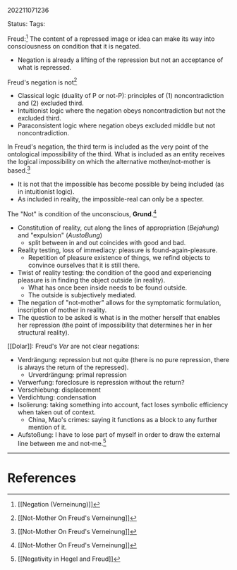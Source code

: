 202211071236

Status: 
Tags: 

Freud:[^1]
The content of a repressed image or idea can make its way into consciousness on condition that it is negated.
* Negation is already a lifting of the repression but not an acceptance of what is repressed.

Freud's negation is not[^2] 
- Classical logic (duality of P or not-P): principles of (1) noncontradiction and (2) excluded third.
- Intuitionist logic where the negation obeys noncontradiction but not the excluded third.
- Paraconsistent logic where negation obeys excluded middle but not noncontradiction.

In Freud's negation, the third term is included as the very point of the ontological impossibility of the third. What is included as an entity receives the logical impossibility on which the alternative mother/not-mother is based.[^2] 
- It is not that the impossible has become possible by being included (as in intuitionist logic).
- As included in reality, the impossible-real can only be a specter.

The "Not" is condition of the unconscious, **Grund**.[^2] 
- Constitution of reality, cut along the lines of appropriation (*Bejahung*) and "expulsion" (*AustoBung*)
	- split between in and out coincides with good and bad.
- Reality testing, loss of immediacy: pleasure is found-again-pleasure.
	- Repetition of pleasure existence of things, we refind objects to convince ourselves that it is still there.
- Twist of reality testing: the condition of the good and experiencing pleasure is in finding the object outside (in reality).
	- What has once been inside needs to be found outside.
	- The outside is subjectively mediated.
- The negation of "not-mother" allows for the symptomatic formulation, inscription of mother in reality.
- The question to be asked is what is in the mother herself that enables her repression (the point of impossibility that determines her in her structural reality).

[[Dolar]]: Freud's *Ver* are not clear negations:
- Verdrängung: repression but not quite (there is no pure repression, there is always the return of the repressed).
	- Urverdrängung: primal repression
- Verwerfung: foreclosure is repression without the return?
- Verschiebung: displacement
- Verdichtung: condensation
- Isolierung: taking something into account, fact loses symbolic efficiency when taken out of context.
	- China, Mao's crimes: saying it functions as a block to any further mention of it.
- Aufstoßung: I have to lose part of myself in order to draw the external line between me and not-me.[^3]


---
# References

[^1]: [[Negation (Verneinung)]]
[^2]: [[Not-Mother On Freud's Verneinung]]
[^3]: [[Negativity in Hegel and Freud]]